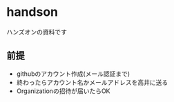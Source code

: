 # handson
ハンズオンの資料です

## 前提

- githubのアカウント作成(メール認証まで)
- 終わったらアカウント名かメールアドレスを高井に送る
- Organizationの招待が届いたらOK

